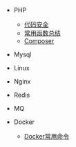 * PHP
  
  * [代码安全](./docs/PHP/代码安全.md)
  * [常用函数总结](./docs/PHP/常用函数总结.md)
  * [Composer](./docs/PHP/Composer.md)

* Mysql
* Linux
* Nginx
* Redis
* MQ
* Docker

  * [Docker常用命令](./docs/Docker/Docker常用命令.md)

  

